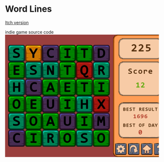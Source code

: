 # Word Lines

[Itch version](https://forsakenaginor.itch.io/wordlines)

indie game source code
![screenshot](Unity_PhP5VvdvYh.gif)
